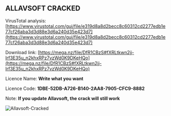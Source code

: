 ## ALLAVSOFT CRACKED
VirusTotal analysis: [https://www.virustotal.com/gui/file/e319d8a8d2becc8c60312cd2277edb1e77cf26aba3d3d88e3d6a240d35e423d7](https://www.virustotal.com/gui/file/e319d8a8d2becc8c60312cd2277edb1e77cf26aba3d3d88e3d6a240d35e423d7)

Download link: [https://mega.nz/file/DfR1CBzS#fXRLtkwn2jj-Irf3E35u_n2khxRPz7vzWd0K9DKeHQo](https://mega.nz/file/DfR1CBzS#fXRLtkwn2jj-Irf3E35u_n2khxRPz7vzWd0K9DKeHQo)

Licence Name: **Write what you want**

Licence Code: **1DBE-52DB-A726-B140-2AA8-7905-CFC9-8882**

Note: **If you update Allavsoft, the crack will still work**

![Allavsoft-Cracked](https://user-images.githubusercontent.com/105000222/173907747-e36fe969-2505-4e90-85b2-360f8ba553f6.png)
